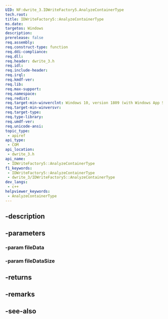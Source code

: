 ```yaml
---
UID: NF:dwrite_3.IDWriteFactory5.AnalyzeContainerType
tech.root: 
title: IDWriteFactory5::AnalyzeContainerType
ms.date: 
targetos: Windows
description: 
prerelease: false
req.assembly: 
req.construct-type: function
req.ddi-compliance: 
req.dll: 
req.header: dwrite_3.h
req.idl: 
req.include-header: 
req.irql: 
req.kmdf-ver: 
req.lib: 
req.max-support: 
req.namespace: 
req.redist: 
req.target-min-winverclnt: Windows 10, version 1809 (with Windows App SDK 0.5 or later)
req.target-min-winversvr: 
req.target-type: 
req.type-library: 
req.umdf-ver: 
req.unicode-ansi: 
topic_type:
 - apiref
api_type:
 - COM
api_location:
 - dwrite_3.h
api_name:
 - IDWriteFactory5::AnalyzeContainerType
f1_keywords:
 - IDWriteFactory5::AnalyzeContainerType
 - dwrite_3/IDWriteFactory5::AnalyzeContainerType
dev_langs:
 - c++
helpviewer_keywords:
 - AnalyzeContainerType
---
```


## -description

## -parameters

### -param fileData

### -param fileDataSize

## -returns

## -remarks

## -see-also

